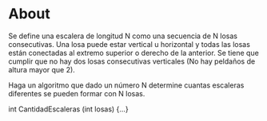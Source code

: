 # About

Se define una escalera de longitud N como una secuencia de N losas consecutivas. Una losa puede estar vertical u horizontal y todas las losas están conectadas al extremo superior o derecho de la anterior. Se tiene que cumplir que no hay dos losas consecutivas verticales (No hay peldaños de altura mayor que 2).

Haga un algoritmo que dado un número N determine cuantas escaleras diferentes se pueden formar con N losas.

int CantidadEscaleras (int losas) {…}